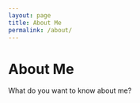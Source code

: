 ```yaml
---
layout: page
title: About Me
permalink: /about/
---
```


# About Me

What do you want to know about me?